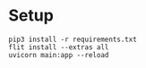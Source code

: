 # Setup

```
pip3 install -r requirements.txt
flit install --extras all
uvicorn main:app --reload
```
